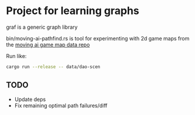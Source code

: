 # Project for learning graphs

graf is a generic graph library

bin/moving-ai-pathfind.rs is tool for experimenting with 2d game maps from the [moving ai game map data repo](https://movingai.com/benchmarks/grids.html)

Run like:

```sh
cargo run --release -- data/dao-scen
```

## TODO

* Update deps
* Fix remaining optimal path failures/diff
